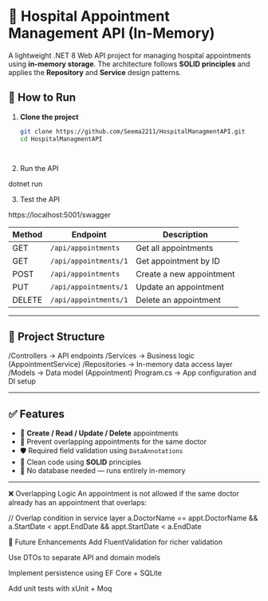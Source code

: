 
# 🏥 Hospital Appointment Management API (In-Memory)

A lightweight .NET 8 Web API project for managing hospital appointments using **in-memory storage**. The architecture follows **SOLID principles** and applies the **Repository** and **Service** design patterns.




## 🚀 How to Run

1. **Clone the project**  
   ```bash
   git clone https://github.com/Seema2211/HospitalManagmentAPI.git
   cd HospitalManagmentAPI




2.  Run the API

dotnet run


3. Test the API

https://localhost:5001/swagger



| Method | Endpoint              | Description              |
| ------ | --------------------- | ------------------------ |
| GET    | `/api/appointments`   | Get all appointments     |
| GET    | `/api/appointments/1` | Get appointment by ID    |
| POST   | `/api/appointments`   | Create a new appointment |
| PUT    | `/api/appointments/1` | Update an appointment    |
| DELETE | `/api/appointments/1` | Delete an appointment    |




---

## 📁 Project Structure

/Controllers → API endpoints
/Services → Business logic (AppointmentService)
/Repositories → In-memory data access layer
/Models → Data model (Appointment)
Program.cs → App configuration and DI setup


---

## ✅ Features

- 📅 **Create / Read / Update / Delete** appointments
- 🔁 Prevent overlapping appointments for the same doctor
- 🛡️ Required field validation using `DataAnnotations`
- 🧠 Clean code using **SOLID** principles
- 💾 No database needed — runs entirely in-memory

---


❌ Overlapping Logic
An appointment is not allowed if the same doctor already has an appointment that overlaps:


// Overlap condition in service layer
a.DoctorName == appt.DoctorName &&
a.StartDate < appt.EndDate &&
appt.StartDate < a.EndDate



🧪 Future Enhancements
Add FluentValidation for richer validation

Use DTOs to separate API and domain models

Implement persistence using EF Core + SQLite

Add unit tests with xUnit + Moq
